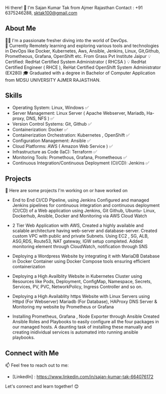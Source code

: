 Hi there! 👋 I'm Sajan Kumar Tak from Ajmer Rajasthan
Contact : +91 6375246288, sktak100@gmail.com

## About Me
👨‍💻 I'm a passionate fresher diving into the world of DevOps.  
🌱 Currently Remotely learning and exploring various tools and technologies in DevOps like Docker, Kubernetes, Aws, Ansible, Jenkins, Linux, Git,Github, Prometheous, Grafana, OpenShift etc. From Grass Pvt Institute Jaipur
💡 Certified: RedHat Certified System Administrator ( RHCSA ) 💡 RedHat Certified Engineer ( RHCE ), ReHat Certified OpenShift System Administrator (EX280)
🎓 Graduated with a degree in Bachelor of Computer Application from MDSU UNIVERSITY AJMER RAJASTHAN.

## Skills
- Operating System: Linux, Windows ✅
- Server Management: Linux Server ( Apache Webserver, Mariadb, Ha-proxy, DNS, NFS ) ✅
- Version Control Systems: Git, Github ✅
- Containerization: Docker ✅
- Containerization Orchestration: Kubernetes , OpenShift ✅
- Configuration Management: Ansible ✅
- Cloud Platforms: AWS ( Amazon Web Service ) ✅
- Infrastructure as Code (IaC): Terraform ✅
- Monitoring Tools: Promethous, Grafana, Prometheous ✅
- Continuous Integration/Continuous Deployment (CI/CD): Jenkins ✅
  
## Projects
🚀 Here are some projects I'm working on or have worked on 
- End to End CI/CD Pipeline, using Jenkins Configured and managed Jenkins pipelines for continuous integration
and continuous deployment (CI/CD) of a Web application using Jenkins, Git Github, Ubuntu- Linux, Dockerhub,
Ansible, Docker and Monitoring via AWS Cloud Watch

- 2 Tier Web Application with AWS, Created a highly available and scalable architecture having web-server and
database-server. Created custom VPC with public and private Subnets. Using EC2 , SG, ALB, ASG,RDS, Route53,
NAT gateway, IGW setup completed. Added monitoring element through CloudWatch, notification through SNS

- Deploying a Wordpress Website by integrating it with MariaDB Database in Docker Container using Docker
Compose tools ensuring efficient containerization

- Deploying a High Availblity Website in Kubernetes Cluster using Resources like Pods, Deployment, ConfigMap,
Namespace, Secrets, Services, PV, PVC, NetworkPolicy, Ingress Controller and so on.

- Deploying a High Availablity https Website with Linux Servers using Httpd (For Webserver) Mariadb (For
Database), HAProxy DNS Server & Monitoring my website by Prometheus or Grafana

- Installing Prometheus, Grafana , Node Exporter through Ansible
Created Ansible Roles and Playbooks to easily configure all the four packages in our managed hosts. A daunting
task of installing these manually and creating inidividual services is automated into running ansible playbooks.

## Connect with Me
📫 Feel free to reach out to me:
- [LinkedIn] : https://www.linkedin.com/in/sajan-kumar-tak-664076172

Let's connect and learn together! 😊
